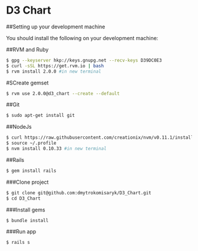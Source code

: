 D3 Chart
=======

##Setting up your development machine

You should install the following on your development machine:

##RVM and Ruby
```sh
$ gpg --keyserver hkp://keys.gnupg.net --recv-keys D39DC0E3
$ curl -sSL https://get.rvm.io | bash
$ rvm install 2.0.0 #in new terminal
```

#SCreate gemset
```sh
$ rvm use 2.0.0@d3_chart --create --default
```

##Git
```sh
$ sudo apt-get install git
```

##NodeJs
```sh
$ curl https://raw.githubusercontent.com/creationix/nvm/v0.11.1/install.sh | bash
$ source ~/.profile
$ nvm install 0.10.33 #in new terminal
```

##Rails
```sh
$ gem install rails
```

###Clone project

```sh
$ git clone git@github.com:dmytrokomisaryk/D3_Chart.git
$ cd D3_Chart
```

###Install gems

```sh
$ bundle install
```

###Run app

```sh
$ rails s
```